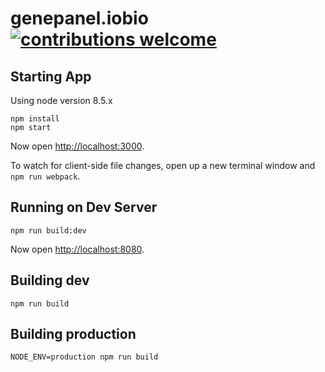 # genepanel.iobio  [![contributions welcome](https://img.shields.io/badge/contributions-welcome-brightgreen.svg?style=flat)](https://github.com/dwyl/esta/issues)

## Starting App

Using node version 8.5.x

```
npm install
npm start
```

Now open [http://localhost:3000](http://localhost:3000).

To watch for client-side file changes, open up a new terminal window and `npm run webpack`.

## Running on Dev Server

```
npm run build:dev
```
Now open [http://localhost:8080](http://localhost:8080).

## Building dev

`npm run build`

## Building production

`NODE_ENV=production npm run build`
